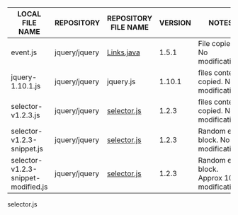 |LOCAL FILE NAME|REPOSITORY|REPOSITORY  FILE NAME|VERSION|NOTES|
----------------|----------|---------------------|-------|-----|
event.js|jquery/jquery|[Links.java](https://github.com/spring-projects/spring-hateoas/blob/1.2.3/src/main/java/org/springframework/hateoas/Links.java)|1.5.1|File copied. No modifications
jquery-1.10.1.js|jquery/jquery|jquery.js |1.10.1|files contents copied. No modifications
selector-v1.2.3.js|jquery/jquery|[selector.js](https://github.com/jquery/jquery/blob/1.2.3/test/unit/selector.js) |1.2.3|files contents copied. No modifications
selector-v1.2.3-snippet.js|jquery/jquery|[selector.js](https://github.com/jquery/jquery/blob/1.2.3/test/unit/selector.js) |1.2.3|Random else block. No modifications
selector-v1.2.3-snippet-modified.js|jquery/jquery|[selector.js](https://github.com/jquery/jquery/blob/1.2.3/test/unit/selector.js) |1.2.3|Random else block. Approx 10% modifications
selector.js
